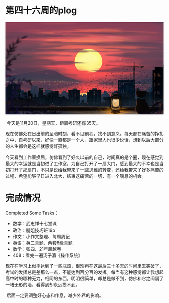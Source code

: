 # 第四十六周的plog

![](Source/46/preface.jpg)

​		今天是11月20日，星期天，距离考研还有35天。

​		现在仿佛处在日出前的至暗时刻，看不见前程，找不到意义。每天都在痛苦的挣扎之中，自考研以来，好像一直都是一个人，跟家里人也很少说话，想到以后大部分的人生都会是这样就感觉好孤独。

​		今天看到工作室换届，仿佛看到了好久以前的自己，时间真的是个圈，现在感觉到最大的幸运就是当初进了工作室，为自己打开了一扇大门，感到最大的不幸也是当初打开了那扇门，不只是说给我带来了一些思维的转变，还给我带来了好多痛苦的过程，希望能够早日进入北大，结束这痛苦的一切，有一个喘息的机会。



# 完成情况

Completed Some Tasks：

- 数学：武忠祥十七堂课
- 政治：腿姐技巧班19p
- 作文：小作文整理、每周周记
- 英语：英二真题、两套6级真题
- 数学：张四、21年超越卷
- 408：看完一遍汤子瀛《操作系统》

​		现在在学习上似乎达到了一些瓶颈，很难再在这最后三十多天的时间里去突破了，考试的发挥总是差那么一点，不能达到百分百的发挥。每当有这种感觉都让我想起高中时的哪种无力，相同的东西，明明很简单，却总是做不到，仿佛和它之间隔了一堵无形的墙，看得到却永远摸不到。

​		后面一定要调整好心态和作息，减少外界的影响。